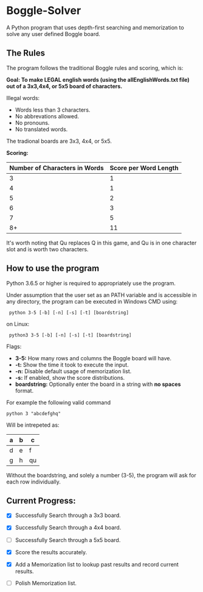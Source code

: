 # Boggle-Solver

A Python program that uses depth-first searching and memorization to solve any user defined Boggle board.

## The Rules
The program follows the traditional Boggle rules and scoring, which is:

**Goal: To make LEGAL english words (using the allEnglishWords.txt file) out of a 3x3,4x4, or 5x5 board of characters.**

Illegal words: 
- Words less than 3 characters.
- No abbrevations allowed. 
- No pronouns. 
- No translated words.
    
The tradional boards are 3x3, 4x4, or 5x5.

**Scoring:**

| Number of Characters in Words | Score per Word Length |
| ------------- | ------------- |
| 3  | 1  |
| 4  | 1  |
| 5  | 2  |
| 6  | 3  |
| 7  | 5  |
| 8+  | 11 |

It's worth noting that Qu replaces Q in this game, and Qu is in one character slot and is worth two characters.

## How to use the program

Python 3.6.5 or higher is required to appropriately use the program.

Under assumption that the user set as an PATH variable and is accessible in any directory, the program can be executed in Windows CMD using:
```
 python 3-5 [-b] [-n] [-s] [-t] [boardstring]
```
on Linux:
```
 python3 3-5 [-b] [-n] [-s] [-t] [boardstring]
```
Flags:
 - **3-5:** How many rows and columns the Boggle board will have.
 - **-t:** Show the time it took to execute the input.
 - **-n:** Disable default usage of memorization list. 
 - **-s:** If enabled, show the score distributions.
 - **boardstring:** Optionally enter the board in a string with **no spaces** format.
 
 For example the following valid command 
```
python 3 "abcdefghq"
```
Will be intrepeted as:

| a | b | c |
| - | - | - | 
| d  | e  | f |
| g  | h  | qu |

Without the boardstring, and solely a number (3-5), the program will ask for each row individually.

## Current Progress:

- [x] Successfully Search through a 3x3 board.
- [x] Successfully Search through a 4x4 board.
- [ ] Successfully Search through a 5x5 board.

- [x] Score the results accurately.

- [x] Add a Memorization list to lookup past results and record current results.
- [ ] Polish Memorization list.


